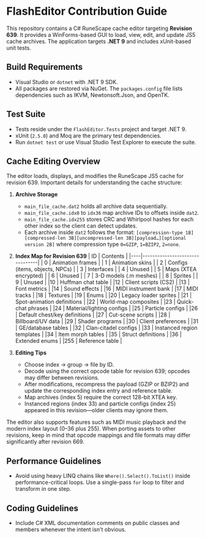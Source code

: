 # FlashEditor Contribution Guide

This repository contains a C# RuneScape cache editor targeting **Revision 639**. It provides a WinForms-based GUI to load, view, edit, and update JS5 cache archives. The application targets **.NET 9** and includes xUnit-based unit tests.

## Build Requirements
- Visual Studio or `dotnet` with .NET 9 SDK.
- All packages are restored via NuGet. The `packages.config` file lists dependencies such as IKVM, Newtonsoft.Json, and OpenTK.

## Test Suite
- Tests reside under the `FlashEditor.Tests` project and target .NET 9.
- xUnit (`2.5.0`) and Moq are the primary test dependencies.
- Run `dotnet test` or use Visual Studio Test Explorer to execute the suite.

## Cache Editing Overview
The editor loads, displays, and modifies the RuneScape JS5 cache for revision 639. Important details for understanding the cache structure:

1. **Archive Storage**
   - `main_file_cache.dat2` holds all archive data sequentially.
   - `main_file_cache.idx0` to `idx36` map archive IDs to offsets inside `dat2`.
   - `main_file_cache.idx255` stores CRC and Whirlpool hashes for each other index so the client can detect updates.
   - Each archive inside `dat2` follows the format:
     `[compression-type 1B][compressed-len 3B][uncompressed-len 3B][payload…][optional version 2B]` where compression type `0=GZIP`, `1=BZIP2`, `2=none`.

2. **Index Map for Revision 639**
   | ID  | Contents                      |
   |----|--------------------------------|
   | 0  | Animation frames               |
   | 1  | Animation skins                |
   | 2  | Configs (items, objects, NPCs) |
   | 3  | Interfaces                     |
   | 4  | Unused                         |
   | 5  | Maps (XTEA encrypted)          |
   | 6  | Unused                         |
   | 7  | 3-D models (.m meshes)         |
   | 8  | Sprites                        |
   | 9  | Unused                         |
   |10  | Huffman chat table             |
   |12  | Client scripts (CS2)           |
   |13  | Font metrics                   |
   |14  | Sound effects                  |
   |16  | MIDI instrument bank           |
   |17  | MIDI tracks                    |
   |18  | Textures                       |
   |19  | Enums                          |
   |20  | Legacy loader sprites          |
   |21  | Spot-animation definitions     |
   |22  | World-map composites           |
   |23  | Quick-chat phrases             |
   |24  | Material/lighting configs      |
   |25  | Particle configs               |
   |26  | Default chest/key definitions  |
   |27  | Cut-scene scripts              |
   |28  | Billboard/UV data              |
   |29  | Shader programs                |
   |30  | Client preferences             |
   |31  | GE/database tables             |
   |32  | Clan-citadel configs           |
   |33  | Instanced region templates     |
   |34  | Item morph tables              |
   |35  | Struct definitions             |
   |36  | Extended enums                 |
   |255 | Reference table                |

3. **Editing Tips**
   - Choose index → group → file by ID.
   - Decode using the correct opcode table for revision 639; opcodes may differ between revisions.
   - After modifications, recompress the payload (GZIP or BZIP2) and update the corresponding index entry and reference table.
   - Map archives (index 5) require the correct 128-bit XTEA key.
   - Instanced regions (index 33) and particle configs (index 25) appeared in this revision—older clients may ignore them.

The editor also supports features such as MIDI music playback and the modern index layout (0–36 plus 255). When porting assets to other revisions, keep in mind that opcode mappings and file formats may differ significantly after revision 669.

## Performance Guidelines
- Avoid using heavy LINQ chains like `Where().Select().ToList()` inside performance-critical loops. Use a single-pass `for` loop to filter and transform in one step.

## Coding Guidelines
- Include C# XML documentation comments on public classes and members whenever the intent isn't obvious.
